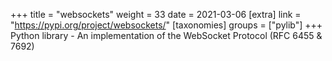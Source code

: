 +++
title = "websockets"
weight = 33
date = 2021-03-06
[extra]
link = "https://pypi.org/project/websockets/"
[taxonomies]
groups = ["pylib"]
+++
Python library - An implementation of the WebSocket Protocol (RFC 6455 & 7692)

